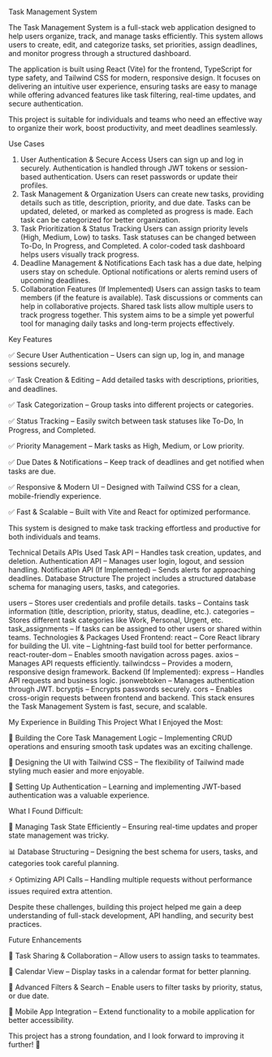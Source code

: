 Task Management System

The Task Management System is a full-stack web application designed to help users organize, track, and manage tasks efficiently. This system allows users to create, edit, and categorize tasks, set priorities, assign deadlines, and monitor progress through a structured dashboard.

The application is built using React (Vite) for the frontend, TypeScript for type safety, and Tailwind CSS for modern, responsive design. It focuses on delivering an intuitive user experience, ensuring tasks are easy to manage while offering advanced features like task filtering, real-time updates, and secure authentication.

This project is suitable for individuals and teams who need an effective way to organize their work, boost productivity, and meet deadlines seamlessly.

Use Cases

1. User Authentication & Secure Access
Users can sign up and log in securely.
Authentication is handled through JWT tokens or session-based authentication.
Users can reset passwords or update their profiles.
2. Task Management & Organization
Users can create new tasks, providing details such as title, description, priority, and due date.
Tasks can be updated, deleted, or marked as completed as progress is made.
Each task can be categorized for better organization.
3. Task Prioritization & Status Tracking
Users can assign priority levels (High, Medium, Low) to tasks.
Task statuses can be changed between To-Do, In Progress, and Completed.
A color-coded task dashboard helps users visually track progress.
4. Deadline Management & Notifications
Each task has a due date, helping users stay on schedule.
Optional notifications or alerts remind users of upcoming deadlines.
5. Collaboration Features (If Implemented)
Users can assign tasks to team members (if the feature is available).
Task discussions or comments can help in collaborative projects.
Shared task lists allow multiple users to track progress together.
This system aims to be a simple yet powerful tool for managing daily tasks and long-term projects effectively.

Key Features

✅ Secure User Authentication – Users can sign up, log in, and manage sessions securely.

✅ Task Creation & Editing – Add detailed tasks with descriptions, priorities, and deadlines.

✅ Task Categorization – Group tasks into different projects or categories.

✅ Status Tracking – Easily switch between task statuses like To-Do, In Progress, and Completed.

✅ Priority Management – Mark tasks as High, Medium, or Low priority.

✅ Due Dates & Notifications – Keep track of deadlines and get notified when tasks are due.

✅ Responsive & Modern UI – Designed with Tailwind CSS for a clean, mobile-friendly experience.

✅ Fast & Scalable – Built with Vite and React for optimized performance.

This system is designed to make task tracking effortless and productive for both individuals and teams.

Technical Details
APIs Used
Task API – Handles task creation, updates, and deletion.
Authentication API – Manages user login, logout, and session handling.
Notification API (If Implemented) – Sends alerts for approaching deadlines.
Database Structure
The project includes a structured database schema for managing users, tasks, and categories.

users – Stores user credentials and profile details.
tasks – Contains task information (title, description, priority, status, deadline, etc.).
categories – Stores different task categories like Work, Personal, Urgent, etc.
task_assignments – If tasks can be assigned to other users or shared within teams.
Technologies & Packages Used
Frontend:
react – Core React library for building the UI.
vite – Lightning-fast build tool for better performance.
react-router-dom – Enables smooth navigation across pages.
axios – Manages API requests efficiently.
tailwindcss – Provides a modern, responsive design framework.
Backend (If Implemented):
express – Handles API requests and business logic.
jsonwebtoken – Manages authentication through JWT.
bcryptjs – Encrypts passwords securely.
cors – Enables cross-origin requests between frontend and backend.
This stack ensures the Task Management System is fast, secure, and scalable.

My Experience in Building This Project
What I Enjoyed the Most:

🚀 Building the Core Task Management Logic – Implementing CRUD operations and ensuring smooth task updates was an exciting challenge.

🎨 Designing the UI with Tailwind CSS – The flexibility of Tailwind made styling much easier and more enjoyable.

🔐 Setting Up Authentication – Learning and implementing JWT-based authentication was a valuable experience.

What I Found Difficult:

🔄 Managing Task State Efficiently – Ensuring real-time updates and proper state management was tricky.

📊 Database Structuring – Designing the best schema for users, tasks, and categories took careful planning.

⚡ Optimizing API Calls – Handling multiple requests without performance issues required extra attention.

Despite these challenges, building this project helped me gain a deep understanding of full-stack development, API handling, and security best practices.

Future Enhancements

🔹 Task Sharing & Collaboration – Allow users to assign tasks to teammates.

🔹 Calendar View – Display tasks in a calendar format for better planning.

🔹 Advanced Filters & Search – Enable users to filter tasks by priority, status, or due date.

🔹 Mobile App Integration – Extend functionality to a mobile application for better accessibility.

This project has a strong foundation, and I look forward to improving it further! 🚀
